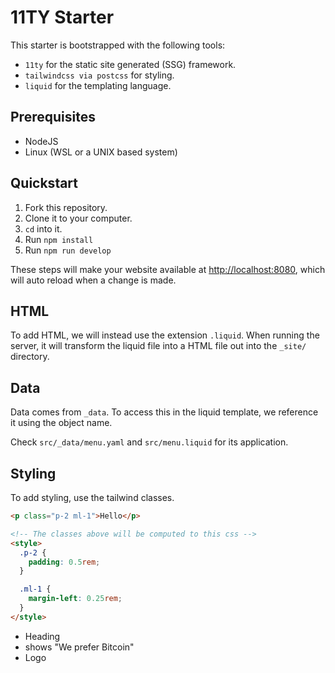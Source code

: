 # 11TY Starter

This starter is bootstrapped with the following tools:

- `11ty` for the static site generated (SSG) framework.
- `tailwindcss via postcss` for styling.
- `liquid` for the templating language.

## Prerequisites

- NodeJS
- Linux (WSL or a UNIX based system)

## Quickstart

1. Fork this repository.
2. Clone it to your computer.
3. `cd` into it.
4. Run `npm install`
5. Run `npm run develop`

These steps will make your website available at <a href="http://localhost:8080">http://localhost:8080</a>, which will auto reload when a change is made.

## HTML

To add HTML, we will instead use the extension `.liquid`.
When running the server, it will transform the liquid file into a HTML file out into the `_site/` directory.

## Data

Data comes from `_data`. To access this in the liquid template, we reference it using the object name.

Check `src/_data/menu.yaml` and `src/menu.liquid` for its application.

## Styling

To add styling, use the tailwind classes.

```html
<p class="p-2 ml-1">Hello</p>

<!-- The classes above will be computed to this css -->
<style>
  .p-2 {
    padding: 0.5rem;
  }

  .ml-1 {
    margin-left: 0.25rem;
  }
</style>
```

- Heading
- shows "We prefer Bitcoin"
- Logo